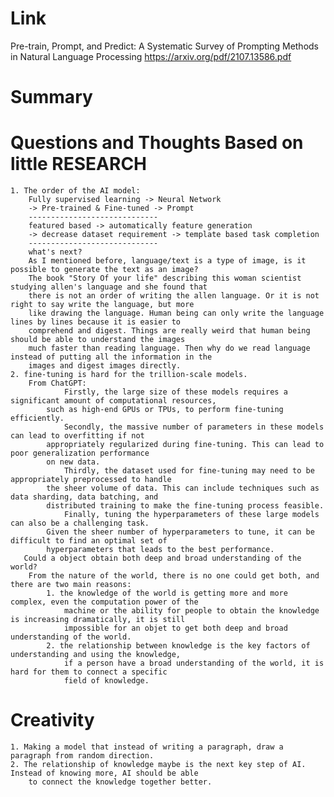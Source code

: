 Link
===============
<p>

Pre-train, Prompt, and Predict: A Systematic Survey of Prompting Methods in Natural Language Processing
https://arxiv.org/pdf/2107.13586.pdf

</p>

Summary
===============

Questions and Thoughts Based on little RESEARCH
===============
    1. The order of the AI model:
        Fully supervised learning -> Neural Network 
        -> Pre-trained & Fine-tuned -> Prompt
        -----------------------------
        featured based -> automatically feature generation 
        -> decrease dataset requirement -> template based task completion
        -----------------------------
        what's next?
        As I mentioned before, language/text is a type of image, is it possible to generate the text as an image?
        The book "Story Of your life" describing this woman scientist studying allen's language and she found that 
        there is not an order of writing the allen language. Or it is not right to say write the language, but more 
        like drawing the language. Human being can only write the language lines by lines because it is easier to 
        comprehend and digest. Things are really weird that human being should be able to understand the images
        much faster than reading language. Then why do we read language instead of putting all the information in the 
        images and digest images directly.
    2. fine-tuning is hard for the trillion-scale models.
        From ChatGPT:
                Firstly, the large size of these models requires a significant amount of computational resources,
            such as high-end GPUs or TPUs, to perform fine-tuning efficiently.
                Secondly, the massive number of parameters in these models can lead to overfitting if not
            appropriately regularized during fine-tuning. This can lead to poor generalization performance
            on new data.
                Thirdly, the dataset used for fine-tuning may need to be appropriately preprocessed to handle
            the sheer volume of data. This can include techniques such as data sharding, data batching, and
            distributed training to make the fine-tuning process feasible.
                Finally, tuning the hyperparameters of these large models can also be a challenging task.
            Given the sheer number of hyperparameters to tune, it can be difficult to find an optimal set of
            hyperparameters that leads to the best performance.
       Could a object obtain both deep and broad understanding of the world?
        From the nature of the world, there is no one could get both, and there are two main reasons:
            1. the knowledge of the world is getting more and more complex, even the computation power of the
                machine or the ability for people to obtain the knowledge is increasing dramatically, it is still
                impossible for an objet to get both deep and broad understanding of the world.
            2. the relationship between knowledge is the key factors of understanding and using the knowledge,
                if a person have a broad understanding of the world, it is hard for them to connect a specific
                field of knowledge.

        
        



Creativity
==============
    1. Making a model that instead of writing a paragraph, draw a paragraph from random direction. 
    2. The relationship of knowledge maybe is the next key step of AI. Instead of knowing more, AI should be able
        to connect the knowledge together better. 